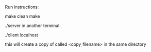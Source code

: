 Run instructions:

make clean
make


./server
in another terminal:

./client localhost <filename>


this will create a copy of <filename> called <copy_filename> in the same directory


